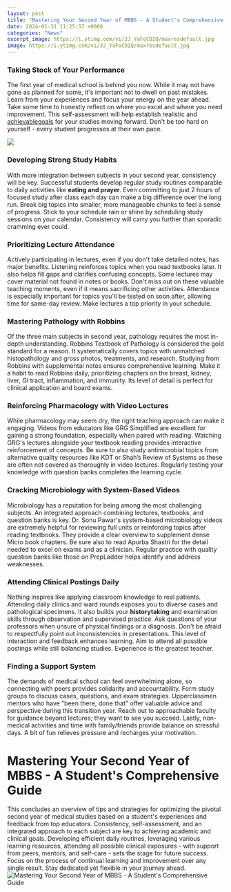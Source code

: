 ```yaml
---
layout: post
title: "Mastering Your Second Year of MBBS - A Student's Comprehensive Guide"
date: 2024-01-31 11:25:57 +0000
categories: "News"
excerpt_image: https://i.ytimg.com/vi/3J_YaFoCOIQ/maxresdefault.jpg
image: https://i.ytimg.com/vi/3J_YaFoCOIQ/maxresdefault.jpg
---
```


### Taking Stock of Your Performance  
The first year of medical school is behind you now. While it may not have gone as planned for some, it's important not to dwell on past mistakes. Learn from your experiences and focus your energy on the year ahead. Take some time to honestly reflect on where you excel and where you need improvement. This self-assessment will help establish realistic and [achievablegoals](https://store.fi.io.vn/collection/aber) for your studies moving forward. Don't be too hard on yourself - every student progresses at their own pace.

![](https://medicostimes.com/wp-content/uploads/2018/08/First-year-mbbs-books-and-study-guides-2-1.png)
### Developing Strong Study Habits
With more integration between subjects in your second year, consistency will be key. Successful students develop regular study routines comparable to daily activities like **eating and prayer**. Even committing to just 2 hours of focused study after class each day can make a big difference over the long run. Break big topics into smaller, more manageable chunks to feel a sense of progress. Stick to your schedule rain or shine by scheduling study sessions on your calendar. Consistency will carry you further than sporadic cramming ever could.  
### Prioritizing Lecture Attendance
Actively participating in lectures, even if you don't take detailed notes, has major benefits. Listening reinforces topics when you read textbooks later. It also helps fill gaps and clarifies confusing concepts. Some lectures may cover material not found in notes or books. Don't miss out on these valuable teaching moments, even if it means sacrificing other activities. Attendance is especially important for topics you'll be tested on soon after, allowing time for same-day review. Make lectures a top priority in your schedule.
### Mastering Pathology with Robbins 
Of the three main subjects in second year, pathology requires the most in-depth understanding. Robbins Textbook of Pathology is considered the gold standard for a reason. It systematically covers topics with unmatched histopathology and gross photos, treatments, and research. Studying from Robbins with supplemental notes ensures comprehensive learning. Make it a habit to read Robbins daily, prioritizing chapters on the breast, kidney, liver, GI tract, inflammation, and immunity. Its level of detail is perfect for clinical application and board exams.
### Reinforcing Pharmacology with Video Lectures
While pharmacology may seem dry, the right teaching approach can make it engaging. Videos from educators like GRG Simplified are excellent for gaining a strong foundation, especially when paired with reading. Watching GRG's lectures alongside your textbook reading provides interactive reinforcement of concepts. Be sure to also study antimicrobial topics from alternative quality resources like KDT or Shah’s Review of Systems as these are often not covered as thoroughly in video lectures. Regularly testing your knowledge with question banks completes the learning cycle.
### Cracking Microbiology with System-Based Videos  
Microbiology has a reputation for being among the most challenging subjects. An integrated approach combining lectures, textbooks, and question banks is key. Dr. Sonu Pawar's system-based microbiology videos are extremely helpful for reviewing full units or reinforcing topics after reading textbooks. They provide a clear overview to supplement dense Micro book chapters. Be sure also to read Apurba Shastri for the detail needed to excel on exams and as a clinician. Regular practice with quality question banks like those on PrepLadder helps identify and address weaknesses.
### Attending Clinical Postings Daily
Nothing inspires like applying classroom knowledge to real patients. Attending daily clinics and ward rounds exposes you to diverse cases and pathological specimens. It also builds your **historytaking** and examination skills through observation and supervised practice. Ask questions of your professors when unsure of physical findings or a diagnosis. Don't be afraid to respectfully point out inconsistencies in presentations. This level of interaction and feedback enhances learning. Aim to attend all possible postings while still balancing studies. Experience is the greatest teacher.  
### Finding a Support System  
The demands of medical school can feel overwhelming alone, so connecting with peers provides solidarity and accountability. Form study groups to discuss cases, questions, and exam strategies. Upperclassmen mentors who have "been there, done that" offer valuable advice and perspective during this transition year. Reach out to approachable faculty for guidance beyond lectures; they want to see you succeed. Lastly, non-medical activities and time with family/friends provide balance on stressful days. A bit of fun relieves pressure and recharges your motivation.
# Mastering Your Second Year of MBBS - A Student's Comprehensive Guide
This concludes an overview of tips and strategies for optimizing the pivotal second year of medical studies based on a student's experiences and feedback from top educators. Consistency, self-assessment, and an integrated approach to each subject are key to achieving academic and clinical goals. Developing efficient daily routines, leveraging various learning resources, attending all possible clinical exposures - with support from peers, mentors, and self-care - sets the stage for future success. Focus on the process of continual learning and improvement over any single result. Stay dedicated yet flexible in your journey ahead.
![Mastering Your Second Year of MBBS - A Student's Comprehensive Guide](https://i.ytimg.com/vi/3J_YaFoCOIQ/maxresdefault.jpg)